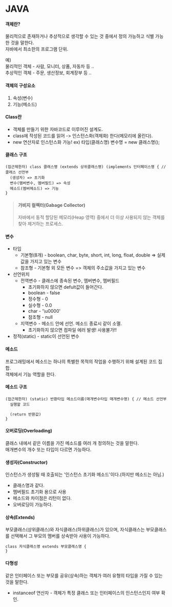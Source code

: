 # JAVA

#### 객체란?  
물리적으로 존재하거나 추상적으로 생각할 수 있는 것 중에서 정의 가능하고 식별 가능한 것을 말한다.  
자바에서 최소한의 프로그램 단위.  

예)  
물리적인 객체 - 사람, 모니터, 상품, 자동차 등 ..  
추상적인 객체 - 주문, 생산정보, 회계장부 등 ..  
      
#### 객체의 구성요소
  1) 속성(변수)
  2) 기능(메소드)

#### Class란
- 객체를 만들기 위한 자바코드로 이루어진 설계도.
- class에 작성된 코드를 읽어 -> 인스턴스화(객체화) 한다(메모리에 올린다).
- new 연산자로 인스턴스화 가능! ex) 타입(클래스명) 변수명 = new 클래스명();

#### 클래스 구조
```
(접근제한자) class 클래스명 (extends 상위클래스명) (implements 인터페이스명 { // 클래스 선언부
  (생성자) => 초기화
  변수(멤버변수, 멤버필드) => 속성
  메소드(멤버메소드) => 기능
}
```
> #### 가비지 컬렉터(Gabage Collector)  
> 자바에서 동적 할당된 메모리(Heap 영역) 중에서 더 이상 사용되지 않는 객체를 찾아 제거하는 프로세스.

#### 변수
- 타입
  - 기본형(8개) - boolean, char, byte, short, int, long, float, double => 실제 값을 가지고 있는 변수
  - 참조형 - 기본형 외 모든 변수 => 객체의 주소값을 가지고 있는 변수
- 선언위치
  - 전역변수 - 클래스에 종속된 변수, 멤버변수, 멤버필드
    - 초기화하지 않으면 defult값이 들어간다.
    - boolean - false  
    - 정수형 - 0  
    - 실수형 - 0.0  
    - char - '\u0000'  
    - 참조형 - null  
  - 지역변수 - 메소드 안에 선언. 메소드 종료시 같이 소멸.  
    - 초기화하지 않으면 컴파일 에러 발생! 사용불가!!  
- 정적(static) - static이 선언된 변수  

#### 메소드  
프로그래밍에서 메소드는 하나의 특별한 목적의 작업을 수행하기 위해 설계된 코드 집합.  
객체에서 기능 역할을 한다.  
#### 메소드 구조  
```
(접근제한자) (static) 반환타입 메소드이름(매개변수타입 매개변수명) { // 메소드 선언부
  실행할 코드
   
  (return 반환값)
}
```
#### 오버로딩(Overloading)  
클래스 내에서 같은 이름을 가진 메소드를 여러 개 정의하는 것을 말한다.  
매개변수의 개수 또는 타입이 다르면 가능하다.  

#### 생성자(Constructor)  
인스턴스가 생성될 때 호출되는 '인스턴스 초기화 메소드'이다.(하지만 메소드는 아님.)  
- 클래스명과 같다.  
- 멤버필드 초기화 용으로 사용  
- 메소드와 차이점은 리턴이 없다.  
- 오버로딩이 가능하다.  

#### 상속(Extends)  
부모클래스(상위클래스)와 자식클래스(하위클래스)가 있으며, 자식클래스는 부모클래스를 선택해서 그 부모의 멤버를 상속받아 사용이 가능하다.  

```
class 자식클래스명 extends 부모클래스명 {
}
```

#### 다형성
같은 인터페이스 또는 부모를 공유(상속)하는 객체가 여러 유형의 타입을 가질 수 있는 것을 말한다.
- instanceof 연산자 - 객체가 특정 클래스 또는 인터페이스의 인스턴스인지 여부 확인.
